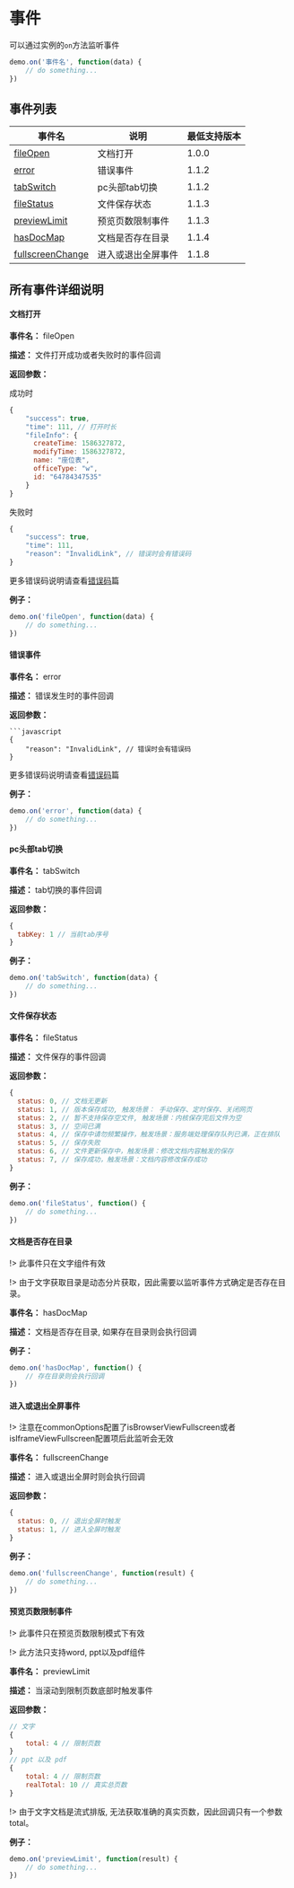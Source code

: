 # 事件
可以通过实例的`on`方法监听事件
```javascript
demo.on('事件名', function(data) {
    // do something...
})
```
## 事件列表

| 事件名 | 说明  | 最低支持版本 |
| ----- | ----  | ---- |
| [fileOpen](#文档打开) | 文档打开 | 1.0.0 |
| [error](#错误事件) | 错误事件 | 1.1.2 |
| [tabSwitch](#pc头部tab切换) | pc头部tab切换 | 1.1.2 |
| [fileStatus](#文件保存状态) | 文件保存状态 | 1.1.3 |
| [previewLimit](#预览页数限制事件) | 预览页数限制事件 | 1.1.3 |
| [hasDocMap](#文档是否存在目录) | 文档是否存在目录 | 1.1.4 |
| [fullscreenChange](#进入或退出全屏事件) | 进入或退出全屏事件 | 1.1.8 |

## 所有事件详细说明

#### 文档打开
**事件名：** fileOpen 

**描述：** 文件打开成功或者失败时的事件回调

**返回参数：**

成功时
```javascript
{
    "success": true,
    "time": 111, // 打开时长
    "fileInfo": {
      createTime: 1586327872,
      modifyTime: 1586327872,
      name: "座位表",
      officeType: "w",
      id: "64784347535"
    }
}
```
失败时
```javascript
{
    "success": true,
    "time": 111,
    "reason": "InvalidLink", // 错误时会有错误码
}
```
更多错误码说明请查看[错误码](./error.md)篇

**例子：**
```javascript
demo.on('fileOpen', function(data) {
    // do something...
})
```

#### 错误事件
**事件名：** error

**描述：** 错误发生时的事件回调

**返回参数：**

```
```javascript
{
    "reason": "InvalidLink", // 错误时会有错误码
}
```
更多错误码说明请查看[错误码](./error.md)篇

**例子：**
```javascript
demo.on('error', function(data) {
    // do something...
})
```


#### pc头部tab切换
**事件名：** tabSwitch 

**描述：** tab切换的事件回调

**返回参数：**
```javascript
{
  tabKey: 1 // 当前tab序号
}
```

**例子：**
```javascript
demo.on('tabSwitch', function(data) {
    // do something...
})
```

#### 文件保存状态
**事件名：** fileStatus

**描述：** 文件保存的事件回调

**返回参数：**
```javascript
{
  status: 0, // 文档无更新
  status: 1, // 版本保存成功, 触发场景： 手动保存、定时保存、关闭网页
  status: 2, // 暂不支持保存空文件, 触发场景：内核保存完后文件为空
  status: 3, // 空间已满
  status: 4, // 保存中请勿频繁操作，触发场景：服务端处理保存队列已满，正在排队
  status: 5, // 保存失败
  status: 6, // 文件更新保存中，触发场景：修改文档内容触发的保存
  status: 7, // 保存成功，触发场景：文档内容修改保存成功
}
```

**例子：**
```javascript
demo.on('fileStatus', function() {
    // do something...
})
```

#### 文档是否存在目录

!> 此事件只在文字组件有效

!> 由于文字获取目录是动态分片获取，因此需要以监听事件方式确定是否存在目录。

**事件名：** hasDocMap

**描述：** 文档是否存在目录, 如果存在目录则会执行回调

**例子：**

```javascript
demo.on('hasDocMap', function() {
    // 存在目录则会执行回调
})
```

#### 进入或退出全屏事件

!> 注意在commonOptions配置了isBrowserViewFullscreen或者isIframeViewFullscreen配置项后此监听会无效

**事件名：** fullscreenChange

**描述：** 进入或退出全屏时则会执行回调

**返回参数：**

```javascript
{
  status: 0, // 退出全屏时触发
  status: 1, // 进入全屏时触发
}
```

**例子：**

```javascript
demo.on('fullscreenChange', function(result) {
    // do something...
})
```

#### 预览页数限制事件

!> 此事件只在预览页数限制模式下有效

!> 此方法只支持word, ppt以及pdf组件

**事件名：** previewLimit

**描述：**  当滚动到限制页数底部时触发事件

**返回参数：**

```javascript
// 文字
{
    total: 4 // 限制页数
}
// ppt 以及 pdf
{
    total: 4 // 限制页数
    realTotal: 10 // 真实总页数
}
```

!> 由于文字文档是流式排版, 无法获取准确的真实页数，因此回调只有一个参数total。 

**例子：**
```javascript
demo.on('previewLimit', function(result) {
    // do something...
})
```
